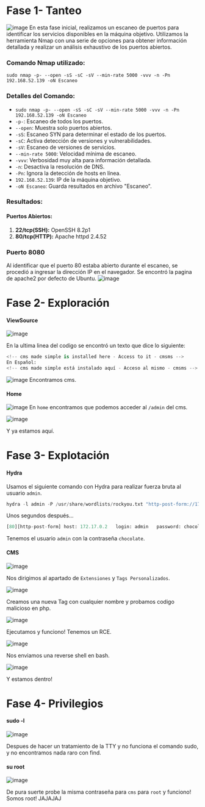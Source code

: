# Fase 1- Tanteo
![image](https://github.com/haw441kings/DockerLabsWriteUps/assets/136659799/9524c8d4-c41a-45a0-9651-101f1c916e26)
En esta fase inicial, realizamos un escaneo de puertos para identificar los servicios disponibles en la máquina objetivo. Utilizamos la herramienta Nmap con una serie de opciones para obtener información detallada y realizar un análisis exhaustivo de los puertos abiertos.
### Comando Nmap utilizado:

`sudo nmap -p- --open -sS -sC -sV --min-rate 5000 -vvv -n -Pn 192.168.52.139 -oN Escaneo`

### Detalles del Comando:

- `sudo nmap -p- --open -sS -sC -sV --min-rate 5000 -vvv -n -Pn 192.168.52.139 -oN Escaneo`
- `-p-`: Escaneo de todos los puertos.
- `--open`: Muestra solo puertos abiertos.
- `-sS`: Escaneo SYN para determinar el estado de los puertos.
- `-sC`: Activa detección de versiones y vulnerabilidades.
- `-sV`: Escaneo de versiones de servicios.
- `--min-rate 5000`: Velocidad mínima de escaneo.
- `-vvv`: Verbosidad muy alta para información detallada.
- `-n`: Desactiva la resolución de DNS.
- `-Pn`: Ignora la detección de hosts en línea.
- `192.168.52.139`: IP de la máquina objetivo.
- `-oN Escaneo`: Guarda resultados en archivo "Escaneo".

### Resultados:

#### Puertos Abiertos:

1. **22/tcp(SSH):** OpenSSH 8.2p1
2.  **80/tcp(HTTP):** Apache httpd 2.4.52

### Puerto 8080
Al identificar que el puerto 80 estaba abierto durante el escaneo, se procedió a ingresar la dirección IP en el navegador. Se encontró la pagina de apache2 por defecto de Ubuntu.
![image](https://github.com/haw441kings/DockerLabsWriteUps/assets/136659799/270b1e40-85f7-4859-9eac-dbd6743f4687)

# Fase 2- Exploración

#### ViewSource
![image](https://github.com/haw441kings/DockerLabsWriteUps/assets/136659799/1301ea2d-98b7-4361-a00e-2dd2ad40ee15)

En la ultima linea del codigo se encontró un texto que dice lo siguiente:
```python
<!-- cms made simple is installed here - Access to it - cmsms -->
En Español:
<!-- cms made simple está instalado aquí - Acceso al mismo - cmsms -->
```

![image](https://github.com/haw441kings/DockerLabsWriteUps/assets/136659799/dee4d56d-437d-4079-9b89-5a5bc5d53123)
Encontramos cms.

#### Home
![image](https://github.com/haw441kings/DockerLabsWriteUps/assets/136659799/176808a3-12b5-45ed-bf44-8bd5f5604503)
En `home` encontramos que podemos acceder al `/admin` del cms.

![image](https://github.com/haw441kings/DockerLabsWriteUps/assets/136659799/9a48a1a9-eafa-46bc-b441-8ceefc090513)

Y ya estamos aquí.

# Fase 3- Explotación

#### Hydra
Usamos el siguiente comando con Hydra para realizar fuerza bruta al usuario `admin`.
```python
hydra -l admin -P /usr/share/wordlists/rockyou.txt "http-post-form://172.17.0.2/cmsms/admin/login.php:username=^USER^&password=^PASS^&loginsubmit=Submit:User name or password incorrect"
```

Unos segundos después...
```python
[80][http-post-form] host: 172.17.0.2   login: admin   password: chocolate
```
Tenemos el usuario `admin` con la contraseña `chocolate`.

#### CMS
![image](https://github.com/haw441kings/DockerLabsWriteUps/assets/136659799/978a0538-c2ff-413e-aa96-fcecd02be514)

Nos dirigimos al apartado de `Extensiones` y `Tags Personalizados`.

![image](https://github.com/haw441kings/DockerLabsWriteUps/assets/136659799/93d51949-8ff4-48af-9301-c347eb9e7e4c)

Creamos una nueva Tag con cualquier nombre y probamos codigo malicioso en php.

![image](https://github.com/haw441kings/DockerLabsWriteUps/assets/136659799/78500c45-c134-4efb-9251-4f40a8e314df)

Ejecutamos y funciono! Tenemos un RCE.

![image](https://github.com/haw441kings/DockerLabsWriteUps/assets/136659799/33e6babf-e1f6-4aad-a994-a6ed45e8d16a)

Nos enviamos una reverse shell en bash.

![image](https://github.com/haw441kings/DockerLabsWriteUps/assets/136659799/47ae22a5-3afa-48dd-a27b-e73c190b93d3)

Y estamos dentro!

# Fase 4- Privilegios

#### sudo -l
![image](https://github.com/haw441kings/DockerLabsWriteUps/assets/136659799/e8447fe6-caec-4d47-b155-9fe1b1968167)

Despues de hacer un tratamiento de la TTY y no funciona el comando sudo, y no encontramos nada raro con find.

#### su root
![image](https://github.com/haw441kings/DockerLabsWriteUps/assets/136659799/9b818327-a843-46cb-be8d-52f62301aa45)

De pura suerte probe la misma contraseña para `cms` para `root` y funciono! Somos root! JAJAJAJ
